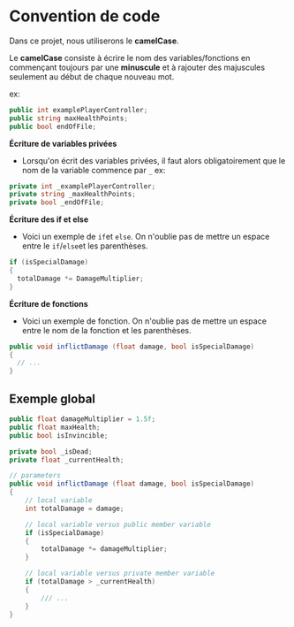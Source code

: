 # Convention de code 

Dans ce projet, nous utiliserons le **camelCase**.

Le **camelCase** consiste à écrire le nom des variables/fonctions en commençant toujours par une **minuscule** et à rajouter des majuscules seulement au début de chaque nouveau mot.

ex:
```cs
public int examplePlayerController;
public string maxHealthPoints;
public bool endOfFile;
```
**Écriture de variables privées**
- Lorsqu'on écrit des variables privées, il faut alors obligatoirement que le nom de la variable commence par `_`
ex: 
```cs
private int _examplePlayerController;
private string _maxHealthPoints;
private bool _endOfFile;
```

**Écriture des if et else**
- Voici un exemple de `if`et `else`. On n'oublie pas de mettre un espace entre le `if`/`else`et les parenthèses.
```cs
if (isSpecialDamage)
{
  totalDamage *= DamageMultiplier;
}
```

**Écriture de fonctions**
- Voici un exemple de fonction. On n'oublie pas de mettre un espace entre le nom de la fonction et les parenthèses.
```cs
public void inflictDamage (float damage, bool isSpecialDamage)
{
  // ...
}
```

## Exemple global
```cs
public float damageMultiplier = 1.5f;
public float maxHealth;
public bool isInvincible;

private bool _isDead;
private float _currentHealth;

// parameters
public void inflictDamage (float damage, bool isSpecialDamage)
{
    // local variable
    int totalDamage = damage;

    // local variable versus public member variable
    if (isSpecialDamage)
    {
        totalDamage *= damageMultiplier;
    }

    // local variable versus private member variable
    if (totalDamage > _currentHealth)
    {
        /// ...
    }
}
```
